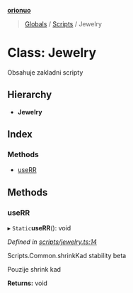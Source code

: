 **[orionuo](../README.md)**

> [Globals](../globals.md) / [Scripts](../modules/scripts.md) / Jewelry

# Class: Jewelry

Obsahuje zakladni scripty

## Hierarchy

* **Jewelry**

## Index

### Methods

* [useRR](scripts.jewelry.md#userr)

## Methods

### useRR

▸ `Static`**useRR**(): void

*Defined in [scripts/jewelry.ts:14](https://github.com/msviha/orionuo/blob/7b19bbe/src/scripts/jewelry.ts#L14)*

Scripts.Common.shrinkKad
stability beta

Pouzije shrink kad

**Returns:** void
